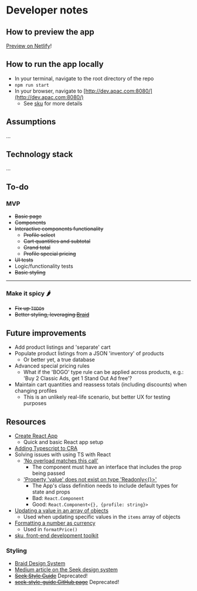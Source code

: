 # Developer notes

## How to preview the app
[Preview on Netlify](https://jolly-feynman-1d340e.netlify.app/apac/index.html)!

## How to run the app locally
- In your terminal, navigate to the root directory of the repo
- `npm run start`
- In your browser, navigate to [http://dev.apac.com:8080/](http://dev.apac.com:8080/)
    - See [sku](https://github.com/seek-oss/sku) for more details

## Assumptions
...

## Technology stack
...

## To-do

### MVP
- ~~Basic page~~
- ~~Components~~
- ~~Interactive components functionality~~
    - ~~Profile select~~
    - ~~Cart quantities and subtotal~~
    - ~~Grand total~~
    - ~~Profile special pricing~~
- ~~UI tests~~
- Logic/functionality tests
- ~~Basic styling~~
---
### Make it spicy 🌶
- ~~Fix up `TODO`s~~
- ~~Better styling, leveraging [Braid](https://seek-oss.github.io/braid-design-system/)~~

## Future improvements
- Add product listings and 'separate' cart
- Populate product listings from a JSON 'inventory' of products
    - Or better yet, a true database
- Advanced special pricing rules
    - What if the 'BOGO' type rule can be applied across products, e.g.: 'Buy 2 Classic Ads, get 1 Stand Out Ad free'?
- Maintain cart quantities and reassess totals (including discounts) when changing profiles
    - This is an unlikely real-life scenario, but better UX for testing purposes

## Resources
- [Create React App](https://reactjs.org/docs/create-a-new-react-app.html)
    - Quick and basic React app setup
- [Adding Typescript to CRA](https://create-react-app.dev/docs/adding-typescript/)
- Solving issues with using TS with React
    - ['No overload matches this call'](https://stackoverflow.com/questions/58449813/react-typescript-error-no-overload-matches-this-call)
        - The component must have an interface that includes the prop being passed
    - ['Property 'value' does not exist on type 'Readonly<{}>'](https://stackoverflow.com/questions/47561848/property-value-does-not-exist-on-type-readonly)
        - The App's class definition needs to include default types for state and props
        - Bad: `React.Component`
        - Good: `React.Component<{}, {profile: string}>`
- [Updating a value in an array of objects](https://medium.com/javascript-in-plain-english/react-updating-a-value-in-state-array-7bae7c7eaef9)
    - Used when updating specific values in the `items` array of objects
- [Formatting a number as currency](https://developer.mozilla.org/en-US/docs/Web/JavaScript/Reference/Global_Objects/Number/toLocaleString)
    - Used in `formatPrice()`
- [sku, front-end development toolkit](https://github.com/seek-oss/sku)

### Styling
- [Braid Design System](https://seek-oss.github.io/braid-design-system/)
- [Medium article on the Seek design system](https://medium.com/seek-blog/sketching-in-the-browser-33a7b7aa0526)
- ~~[Seek Style Guide](http://seek-oss.github.io/seek-style-guide/)~~ Deprecated!
- ~~[seek-style-guide GitHub page](https://github.com/seek-oss/seek-style-guide)~~ Deprecated!
